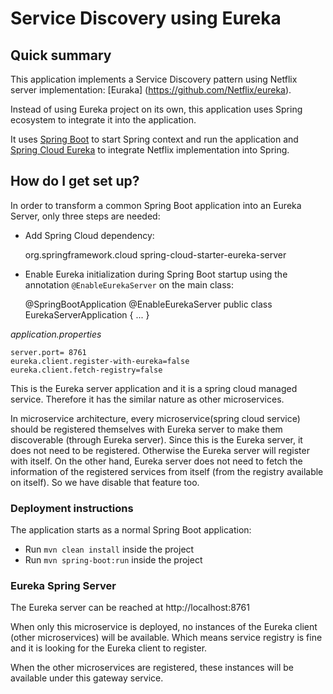 # Service Discovery using Eureka #

## Quick summary ##

This application implements a Service Discovery pattern using Netflix server implementation: [Euraka] (https://github.com/Netflix/eureka).

Instead of using Eureka project on its own, this application uses Spring ecosystem to integrate it into the application.

It uses [Spring Boot](http://projects.spring.io/spring-boot/) to start Spring context and run the application and [Spring Cloud Eureka](https://cloud.spring.io/spring-cloud-netflix/) to integrate Netflix implementation into Spring.


## How do I get set up? ##

In order to transform a common Spring Boot application into an Eureka Server, only three steps are needed:

* Add Spring Cloud dependency:

    <dependency>
       <groupId>org.springframework.cloud</groupId>
       <artifactId>spring-cloud-starter-eureka-server</artifactId>
    </dependency>

* Enable Eureka initialization during Spring Boot startup using the annotation `@EnableEurekaServer` on the main class:

    @SpringBootApplication
    @EnableEurekaServer
    public class EurekaServerApplication {
    ...
    }


*application.properties*

    server.port= 8761
    eureka.client.register-with-eureka=false
    eureka.client.fetch-registry=false
      
This is the Eureka server application and it is a spring cloud managed service. Therefore it has the similar nature as other microservices.

In microservice architecture, every microservice(spring cloud service) should be registered themselves with Eureka server to make them discoverable (through Eureka server). 
Since this is the Eureka server, it does not need to be registered. Otherwise the Eureka server will register with itself.
On the other hand, Eureka server does not need to fetch the information of the registered services from itself (from the registry available on itself). So we have disable that feature too.

### Deployment instructions ###

The application starts as a normal Spring Boot application:

* Run `mvn clean install` inside the project
* Run `mvn spring-boot:run` inside the project

### Eureka Spring Server ###

The Eureka server can be reached at http://localhost:8761

When only this microservice is deployed, no instances of the Eureka client (other microservices) will be available.
Which means service registry is fine and it is looking for the Eureka client to register. 

When the other microservices are registered, these instances will be available under this gateway service.

